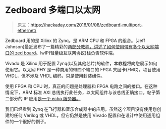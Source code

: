 # Zedboard 多端口以太网

> 原文：<https://hackaday.com/2016/01/08/zedboard-multiport-ethernet/>

Zedboard 用的是 Xilinx 的 Zynq，是 ARM CPU 和 FPGA 的组合。[Jeff Johnson]最近发布了一篇精彩的[两部分教程，讲述了如何使用带有多个以太网端口的 zed board](http://www.fpgadeveloper.com/2015/12/using-axi-ethernet-subsystem-and-gmii-to-rgmii-in-a-multi-port-ethernet-design.html)。lwIP(轻量级互联网协议)栈负责软件端。

Vivado 是 Xilinx 用于配置 Zynq(以及其他芯片)的软件，本教程将向您展示如何使用它。以太网 PHY 是一种商用的带四个端口的 FPGA 夹层卡(FMC)。项目使用 VHDL，但不涉及 VHDL 编码，只是使用封装组件。

使用 FPGA 和 CPU 时，真正的问题是处理器和 FPGA 电路之间的接口。在这种情况下，ARM 标准 AXI 总线执行此任务，以太网组件与该总线正确接口。帖子第二部分的 IP 应用[是一个 echo 服务器。](http://www.fpgadeveloper.com/2016/01/running-a-lwip-echo-server-on-a-multi-port-ethernet-design.html)

我们已经看到 Zynq 在飞行器和音乐合成器中的应用。虽然这个项目没有使用您创建的任何 Verilog 或 VHDL，但它仍然是使用 Vivado 配置和在设计中使用通用组件的一个很好的例子。